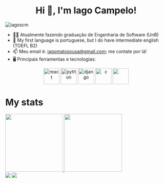 <h1 align="center">Hi 👋, I'm Iago Campelo!</h1>
<p align="left"> <img src="https://komarev.com/ghpvc/?username=iagoscm&label=Profile%20views&color=0e75b6&style=flat" alt="iagoscm" /> </p>

- 👨‍💻 Atualmente fazendo graduação de Engenharia de Software (UnB)
- 🎤 My first language is portuguese, but I do have intermediate english (TOEFL B2)
- 📫 Meu email é: iagomatosousa@gmail.com; me contate por lá!
- 🖥️ Principais ferramentas e tecnologias:

<div align="center" style="display: inline_block">
  <img align="center" src="https://cdn.jsdelivr.net/gh/devicons/devicon/icons/react/react-original.svg" alt="react" width="50rem"/>
  <img align="center" src="https://cdn.jsdelivr.net/gh/devicons/devicon/icons/python/python-original.svg" alt="python" width="50rem"/>
  <img align="center" src="https://cdn.jsdelivr.net/gh/devicons/devicon/icons/django/django-plain.svg" alt="django" width="50rem"/>
  <img align="center" src="https://cdn.jsdelivr.net/gh/devicons/devicon/icons/c/c-original.svg" alt="c" width="50rem"/>
  <img align="center" src="https://cdn.jsdelivr.net/gh/devicons/devicon/icons/postgresql/postgresql-original.svg" width="50rem"/>
</div>

# My stats
<div>
  <a href="https://github.com/iagoscm">
  <img height="180em" src="https://github-readme-stats.vercel.app/api?username=iagoscm&show_icons=true&theme=tokyonight&include_all_commits=true&count_private=true"/>
  <img height="180em" src="https://github-readme-stats.vercel.app/api/top-langs/?username=iagoscm&layout=compact&langs_count=7&theme=tokyonight"/>
</div>
  
<div> 
  <a href="https://www.instagram.com/iagow/?hl=pt-br" target="_blank"><img src="https://img.shields.io/badge/-Instagram-%23E4405F?style=for-the-badge&logo=instagram&logoColor=white" target="_blank"></a>
  <a href="https://www.linkedin.com/in/iagow/" target="_blank"><img src="https://img.shields.io/badge/-LinkedIn-%230077B5?style=for-the-badge&logo=linkedin&logoColor=white" target="_blank"></a>
</div>
